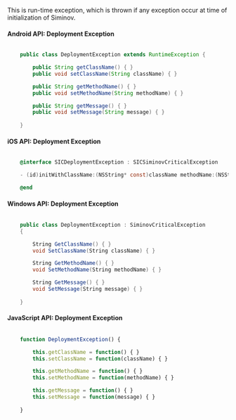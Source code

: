 This is run-time exception, which is thrown if any exception occur at time of initialization of Siminov.

#### Android API: Deployment Exception

```java

    public class DeploymentException extends RuntimeException {

        public String getClassName() { }
        public void setClassName(String className) { }

        public String getMethodName() { }
        public void setMethodName(String methodName) { }

        public String getMessage() { }
        public void setMessage(String message) { }
 
    }

```

#### iOS API: Deployment Exception

```objective-c

    @interface SICDeploymentException : SICSiminovCriticalException

    - (id)initWithClassName:(NSString* const)className methodName:(NSString* const)methodName message:(NSString* const)message;

    @end

```

#### Windows API: Deployment Exception

```c#
 
    public class DeploymentException : SiminovCriticalException 
    {

        String GetClassName() { }
        void SetClassName(String className) { }

        String GetMethodName() { }
        void SetMethodName(String methodName) { }

        String GetMessage() { }
        void SetMessage(String message) { }
 
    }

```


#### JavaScript API: Deployment Exception

```javascript
 
    function DeploymentException() {

        this.getClassName = function() { }
        this.setClassName = function(className) { }

        this.getMethodName = function() { }
        this.setMethodName = function(methodName) { }

        this.getMessage = function() { }
        this.setMessage = function(message) { }
 
    }

```